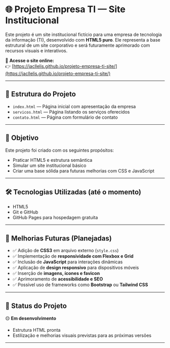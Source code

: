 # 🌐 Projeto Empresa TI — Site Institucional

Este projeto é um site institucional fictício para uma empresa de tecnologia da informação (TI), desenvolvido com **HTML5 puro**. Ele representa a base estrutural de um site corporativo e será futuramente aprimorado com recursos visuais e interativos.

🔗 **Acesse o site online:**  
👉 [https://jacllelis.github.io/projeto-empresa-ti-site/](https://jacllelis.github.io/projeto-empresa-ti-site/)

---

## 📁 Estrutura do Projeto

- `index.html` — Página inicial com apresentação da empresa  
- `servicos.html` — Página listando os serviços oferecidos  
- `contato.html` — Página com formulário de contato  

---

## 🎯 Objetivo

Este projeto foi criado com os seguintes propósitos:

- Praticar HTML5 e estrutura semântica
- Simular um site institucional básico
- Criar uma base sólida para futuras melhorias com CSS e JavaScript

---

## 🛠️ Tecnologias Utilizadas (até o momento)

- HTML5  
- Git e GitHub  
- GitHub Pages para hospedagem gratuita

---

## 🚀 Melhorias Futuras (Planejadas)

- ✅ Adição de **CSS3** em arquivo externo (`style.css`)
- ✅ Implementação de **responsividade com Flexbox e Grid**
- ✅ Inclusão de **JavaScript** para interações dinâmicas
- ✅ Aplicação de **design responsivo** para dispositivos móveis
- ✅ Inserção de **imagens, ícones e favicon**
- ✅ Aprimoramento de **acessibilidade e SEO**
- ✅ Possível uso de frameworks como **Bootstrap** ou **Tailwind CSS**

---

## 📌 Status do Projeto

🟡 **Em desenvolvimento**  
- Estrutura HTML pronta  
- Estilização e melhorias visuais previstas para as próximas versões

---
